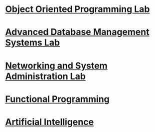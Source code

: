 # [Object Oriented Programming Lab](/OOP#readme)


# [Advanced Database Management Systems Lab](/ADBMS#readme)


# [Networking and System Administration Lab](/NSA#readme)


# [Functional Programming](/FP#readme)


# [Artificial Intelligence](/AI#readme)